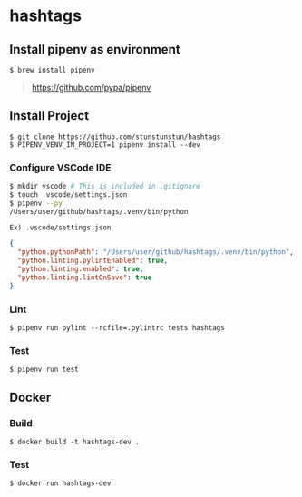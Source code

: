 # hashtags

## Install pipenv as environment

```bash
$ brew install pipenv
```

> https://github.com/pypa/pipenv

## Install Project

```
$ git clone https://github.com/stunstunstun/hashtags
$ PIPENV_VENV_IN_PROJECT=1 pipenv install --dev
```

### Configure VSCode IDE

```bash
$ mkdir vscode # This is included in .gitignore
$ touch .vscode/settings.json
$ pipenv --py
/Users/user/github/hashtags/.venv/bin/python
```

`Ex) .vscode/settings.json`
```json
{
  "python.pythonPath": "/Users/user/github/hashtags/.venv/bin/python",
  "python.linting.pylintEnabled": true,
  "python.linting.enabled": true,
  "python.linting.lintOnSave": true
}
```

### Lint

```
$ pipenv run pylint --rcfile=.pylintrc tests hashtags
```

### Test

```
$ pipenv run test
```

## Docker

### Build

```
$ docker build -t hashtags-dev .
```

### Test

```
$ docker run hashtags-dev
```
